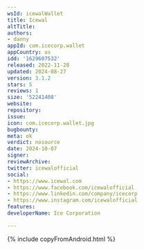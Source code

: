 ```yaml
---
wsId: icewalWallet
title: Icewal
altTitle: 
authors:
- danny
appId: com.icecorp.wallet
appCountry: us
idd: '1629607532'
released: 2022-11-28
updated: 2024-08-27
version: 3.1.2
stars: 5
reviews: 1
size: '52241408'
website: 
repository: 
issue: 
icon: com.icecorp.wallet.jpg
bugbounty: 
meta: ok
verdict: nosource
date: 2024-10-07
signer: 
reviewArchive: 
twitter: icewalofficial
social:
- https://www.icewal.com
- https://www.facebook.com/icewalofficial
- https://www.linkedin.com/company/icecorp
- https://www.instagram.com/icewalofficial
features: 
developerName: Ice Corporation

---
```


{% include copyFromAndroid.html %}
